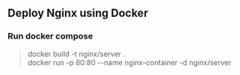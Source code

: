 ## Deploy Nginx using Docker
### Run docker compose
> docker build -t nginx/server .\
> docker run -p 80:80 --name nginx-container -d nginx/server
